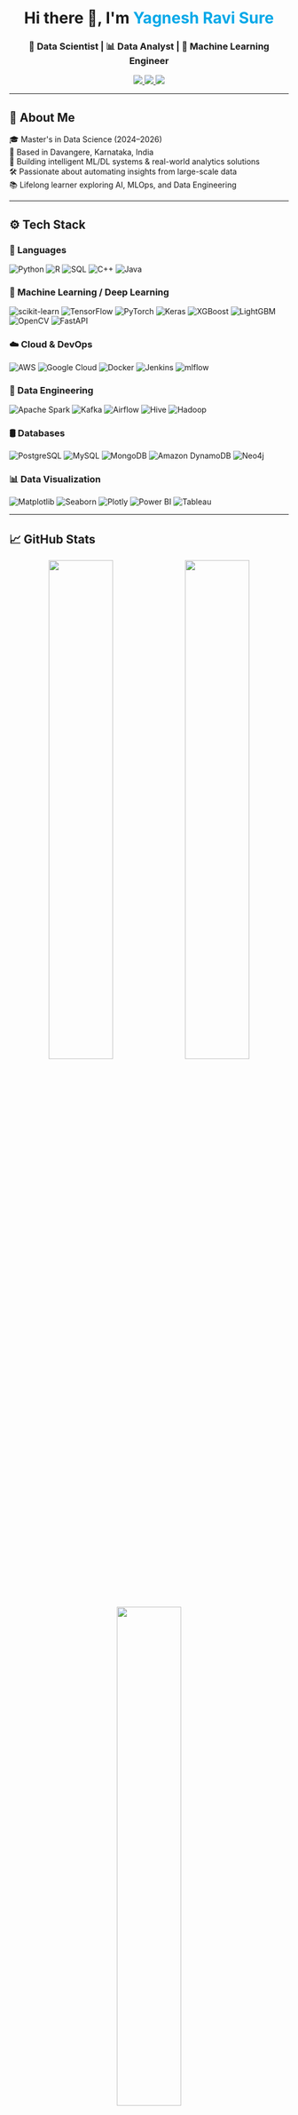 <!-- Optional Header Image -->
<!-- ![Header](https://github.com/Yagneshsure/Yagneshsure/assets/header-banner.png) -->

<h1 align="center">Hi there 👋, I'm <span style="color:#00A8E8">Yagnesh Ravi Sure</span></h1>
<h3 align="center">🚀 Data Scientist | 📊 Data Analyst | 🤖 Machine Learning Engineer</h3>

<p align="center">
  <a href="https://www.linkedin.com/in/yagnesh-sure/" target="_blank">
    <img src="https://img.shields.io/badge/LinkedIn-%230077B5.svg?&style=for-the-badge&logo=linkedin&logoColor=white" />
  </a>
  <a href="mailto:yagneshrsure@gmail.com">
    <img src="https://img.shields.io/badge/Gmail-red?style=for-the-badge&logo=gmail&logoColor=white" />
  </a>
  <a href="https://github.com/Yagneshsure">
    <img src="https://img.shields.io/badge/GitHub-181717?style=for-the-badge&logo=github&logoColor=white" />
  </a>
</p>

---

## 🧠 About Me
🎓 Master's in Data Science (2024–2026)  
📍 Based in Davangere, Karnataka, India  
🔬 Building intelligent ML/DL systems & real-world analytics solutions  
🛠️ Passionate about automating insights from large-scale data  
📚 Lifelong learner exploring AI, MLOps, and Data Engineering  

---

## ⚙️ Tech Stack

### 🚀 Languages
![Python](https://img.shields.io/badge/Python-FFD43B?style=for-the-badge&logo=python&logoColor=blue)
![R](https://img.shields.io/badge/R-276DC3?style=for-the-badge&logo=r&logoColor=white)
![SQL](https://img.shields.io/badge/SQL-4479A1?style=for-the-badge&logo=postgresql&logoColor=white)
![C++](https://img.shields.io/badge/C++-00599C?style=for-the-badge&logo=cplusplus&logoColor=white)
![Java](https://img.shields.io/badge/Java-ED8B00?style=for-the-badge&logo=java&logoColor=white)

### 🧠 Machine Learning / Deep Learning
![scikit-learn](https://img.shields.io/badge/-Scikit--Learn-F7931E?style=for-the-badge&logo=scikit-learn&logoColor=white)
![TensorFlow](https://img.shields.io/badge/TensorFlow-FF6F00?style=for-the-badge&logo=tensorflow&logoColor=white)
![PyTorch](https://img.shields.io/badge/PyTorch-EE4C2C?style=for-the-badge&logo=pytorch&logoColor=white)
![Keras](https://img.shields.io/badge/Keras-D00000?style=for-the-badge&logo=keras&logoColor=white)
![XGBoost](https://img.shields.io/badge/XGBoost-AA0000?style=for-the-badge&logo=xgboost&logoColor=white)
![LightGBM](https://img.shields.io/badge/LightGBM-03264C?style=for-the-badge&logo=lightgbm&logoColor=white)
![OpenCV](https://img.shields.io/badge/OpenCV-5C3EE8?style=for-the-badge&logo=opencv&logoColor=white)
![FastAPI](https://img.shields.io/badge/FastAPI-009688?style=for-the-badge&logo=fastapi&logoColor=white)

### ☁️ Cloud & DevOps
![AWS](https://img.shields.io/badge/AWS-FF9900?style=for-the-badge&logo=amazon-aws&logoColor=white)
![Google Cloud](https://img.shields.io/badge/GCP-4285F4?style=for-the-badge&logo=google-cloud&logoColor=white)
![Docker](https://img.shields.io/badge/Docker-2496ED?style=for-the-badge&logo=docker&logoColor=white)
![Jenkins](https://img.shields.io/badge/Jenkins-D24939?style=for-the-badge&logo=jenkins&logoColor=white)
![mlflow](https://img.shields.io/badge/mlflow-0175C2?style=for-the-badge&logo=mlflow&logoColor=white)

### 🧪 Data Engineering
![Apache Spark](https://img.shields.io/badge/Spark-E25A1C?style=for-the-badge&logo=apachespark&logoColor=white)
![Kafka](https://img.shields.io/badge/Kafka-231F20?style=for-the-badge&logo=apachekafka&logoColor=white)
![Airflow](https://img.shields.io/badge/Airflow-017CEE?style=for-the-badge&logo=apacheairflow&logoColor=white)
![Hive](https://img.shields.io/badge/Hive-FDEE21?style=for-the-badge&logo=apachehive&logoColor=black)
![Hadoop](https://img.shields.io/badge/Hadoop-66CCFF?style=for-the-badge&logo=apachehadoop&logoColor=black)

### 🛢️ Databases
![PostgreSQL](https://img.shields.io/badge/PostgreSQL-316192?style=for-the-badge&logo=postgresql&logoColor=white)
![MySQL](https://img.shields.io/badge/MySQL-00758F?style=for-the-badge&logo=mysql&logoColor=white)
![MongoDB](https://img.shields.io/badge/MongoDB-4EA94B?style=for-the-badge&logo=mongodb&logoColor=white)
![Amazon DynamoDB](https://img.shields.io/badge/DynamoDB-4053D6?style=for-the-badge&logo=amazondynamodb&logoColor=white)
![Neo4j](https://img.shields.io/badge/Neo4j-4581C3?style=for-the-badge&logo=neo4j&logoColor=white)

### 📊 Data Visualization
![Matplotlib](https://img.shields.io/badge/Matplotlib-3776AB?style=for-the-badge&logo=matplotlib&logoColor=white)
![Seaborn](https://img.shields.io/badge/Seaborn-45b8cd?style=for-the-badge&logo=seaborn&logoColor=white)
![Plotly](https://img.shields.io/badge/Plotly-3F4F75?style=for-the-badge&logo=plotly&logoColor=white)
![Power BI](https://img.shields.io/badge/PowerBI-F2C811?style=for-the-badge&logo=powerbi&logoColor=black)
![Tableau](https://img.shields.io/badge/Tableau-E97627?style=for-the-badge&logo=tableau&logoColor=white)

---

## 📈 GitHub Stats

<p align="center">
  <img src="https://github-readme-stats.vercel.app/api?username=Yagneshsure&show_icons=true&theme=tokyonight" width="48%" />
  <img src="https://github-readme-streak-stats.herokuapp.com/?user=Yagneshsure&theme=tokyonight" width="48%" />
</p>

<p align="center">
  <img src="https://github-readme-stats.vercel.app/api/top-langs/?username=Yagneshsure&layout=compact&theme=tokyonight" width="48%" />
</p>

---

## 🧾 Certifications

- ✅ IBM Data Science Professional Certificate  
- ✅ Advanced Programming in Data Science – GUVI + IIT  
- ✅ Cisco Introduction to Data Science  
- ✅ Coursera: Exploratory Data Analysis, MySQL, R Linear Regression

---

## 📫 Let’s Connect

<p>
  <a href="mailto:yagneshrsure@gmail.com" target="_blank">
    <img src="https://img.shields.io/badge/Email%201-D14836?style=for-the-badge&logo=gmail&logoColor=white" alt="Primary Email"/>
  </a>
  <a href="mailto:yagneshsure10@gmail.com" target="_blank">
    <img src="https://img.shields.io/badge/Email%202-EA4335?style=for-the-badge&logo=gmail&logoColor=white" alt="Secondary Email"/>
  </a>
  <a href="https://www.linkedin.com/in/yagnesh-sure/" target="_blank">
    <img src="https://img.shields.io/badge/LinkedIn-0077B5?style=for-the-badge&logo=linkedin&logoColor=white" alt="LinkedIn"/>
  </a>
  <a href="tel:+919591083438">
    <img src="https://img.shields.io/badge/Phone-25D366?style=for-the-badge&logo=phone&logoColor=white" alt="Phone"/>
  </a>
</p>


---

⭐ *Thanks for visiting my profile! Let's connect and build something impactful together!*

